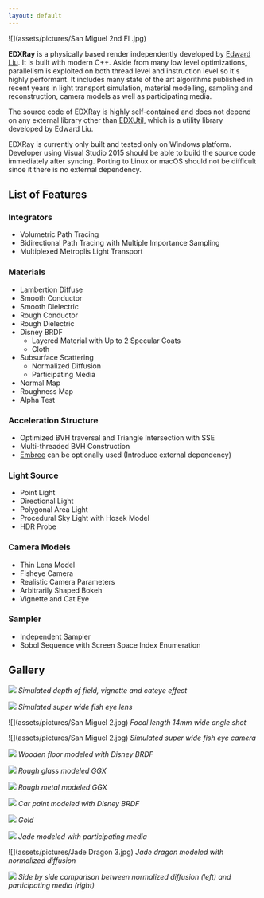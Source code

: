 ```yaml
---
layout: default
---
```


![](assets/pictures/San Miguel 2nd Fl .jpg)

**EDXRay** is a physically based render independently developed by [Edward Liu](http://behindthepixels.info/). It is built with modern C++. Aside from many low level optimizations, parallelism is exploited on both thread level and instruction level so it's highly performant. It includes many state of the art algorithms published in recent years in light transport simulation, material modelling, sampling and reconstruction, camera models as well as participating media.

The source code of EDXRay is highly self-contained and does not depend on any external library other than [EDXUtil](https://github.com/EDXGraphics/EDXUtil), which is a utility library developed by Edward Liu.

EDXRay is currently only built and tested only on Windows platform. Developer using Visual Studio 2015 should be able to build the source code immediately after syncing. Porting to Linux or macOS should not be difficult since it there is no external dependency.

## List of Features

### Integrators
- Volumetric Path Tracing
- Bidirectional Path Tracing with Multiple Importance Sampling
- Multiplexed Metroplis Light Transport

### Materials
- Lambertion Diffuse
- Smooth Conductor
- Smooth Dielectric
- Rough Conductor
- Rough Dielectric
- Disney BRDF
  - Layered Material with Up to 2 Specular Coats
  - Cloth
- Subsurface Scattering
  - Normalized Diffusion
  - Participating Media
- Normal Map
- Roughness Map
- Alpha Test

### Acceleration Structure
- Optimized BVH traversal and Triangle Intersection with SSE
- Multi-threaded BVH Construction
- [Embree](https://embree.github.io/) can be optionally used (Introduce external dependency)

### Light Source
- Point Light
- Directional Light
- Polygonal Area Light
- Procedural Sky Light with Hosek Model
- HDR Probe

### Camera Models
- Thin Lens Model
- Fisheye Camera
- Realistic Camera Parameters
- Arbitrarily Shaped Bokeh
- Vignette and Cat Eye 

### Sampler
- Independent Sampler
- Sobol Sequence with Screen Space Index Enumeration

## Gallery

![](assets/pictures/BokehLens.jpg)
*Simulated depth of field, vignette and cateye effect*


![](assets/pictures/FishEye_SanMiguel1.jpg)
*Simulated super wide fish eye lens*


![](assets/pictures/San Miguel 2.jpg)
*Focal length 14mm wide angle shot*


![](assets/pictures/San Miguel 2.jpg)
*Simulated super wide fish eye camera*


![](assets/pictures/MaterialPreviewFloor.jpg)
*Wooden floor modeled with Disney BRDF*


![](assets/pictures/MaterialPreviewRoughDielectricScratched.jpg)
*Rough glass modeled GGX*


![](assets/pictures/MaterialPreviewRoughConductorBump2.jpg)
*Rough metal modeled GGX*


![](assets/pictures/MaterialPreviewCarPaint.jpg)
*Car paint modeled with Disney BRDF*


![](assets/pictures/Gold.jpg)
*Gold*


![](assets/pictures/ClearJade2.jpg)
*Jade modeled with participating media*


![](assets/pictures/Jade Dragon 3.jpg)
*Jade dragon modeled with normalized diffusion*


![](assets/pictures/BudhaSSS.jpg)
*Side by side comparison between normalized diffusion (left) and participating media (right)*

